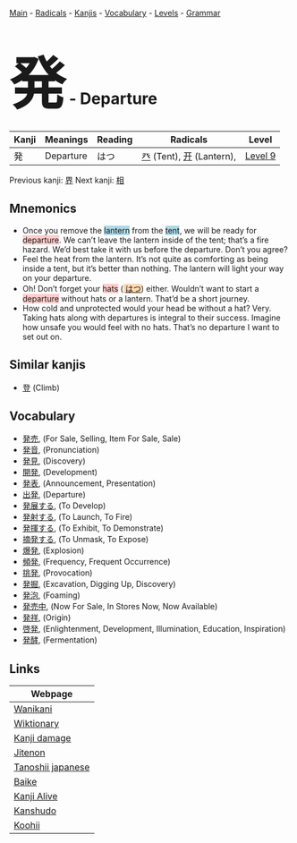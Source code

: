 <style> bigfont {font-size: 100px}</style>
[Main](../index.md) -
[Radicals](../radicals.md) -
[Kanjis](../kanjis.md) -
[Vocabulary](../vocabulary.md) -
[Levels](../levels.md) -
[Grammar](../grammar.md)
# <bigfont> 発</bigfont> - Departure 

| Kanji | Meanings | Reading | Radicals | Level |
| --- | --- | --- | --- | --- |
| 発 | Departure | はつ | [癶](../radicals/癶.md) (Tent), [开](../radicals/开.md) (Lantern),  | [Level 9](../levels/wk_level9.md) |

Previous kanji: [界](界.md) Next kanji: [相](相.md) 

## Mnemonics
 * Once you remove the <span style="background-color:#ADD8E6"> lantern</span> from the <span style="background-color:#ADD8E6"> tent</span>, we will be ready for <span style="background-color:#ffcccb"> departure</span>. We can’t leave the lantern inside of the tent; that’s a fire hazard. We’d best take it with us before the departure. Don’t you agree?
* Feel the heat from the lantern. It’s not quite as comforting as being inside a tent, but it’s better than nothing. The lantern will light your way on your departure.
* Oh! Don’t forget your <span style="background-color:#ffcccb"> hats</span> (<span style="background-color:#fed8b1"> [はつ](https://jisho.org/search/はつ)</span>) either. Wouldn’t want to start a <span style="background-color:#ffcccb"> departure</span> without hats or a lantern. That’d be a short journey.
* How cold and unprotected would your head be without a hat? Very. Taking hats along with departures is integral to their success. Imagine how unsafe you would feel with no hats. That’s no departure I want to set out on.


## Similar kanjis
 * [登](登.md) (Climb)


## Vocabulary
 * [発売](../vocabulary/発.md), (For Sale, Selling, Item For Sale, Sale)
* [発音](../vocabulary/発.md), (Pronunciation)
* [発見](../vocabulary/発.md), (Discovery)
* [開発](../vocabulary/発.md), (Development)
* [発表](../vocabulary/発.md), (Announcement, Presentation)
* [出発](../vocabulary/発.md), (Departure)
* [発展する](../vocabulary/発.md), (To Develop)
* [発射する](../vocabulary/発.md), (To Launch, To Fire)
* [発揮する](../vocabulary/発.md), (To Exhibit, To Demonstrate)
* [摘発する](../vocabulary/発.md), (To Unmask, To Expose)
* [爆発](../vocabulary/発.md), (Explosion)
* [頻発](../vocabulary/発.md), (Frequency, Frequent Occurrence)
* [挑発](../vocabulary/発.md), (Provocation)
* [発掘](../vocabulary/発.md), (Excavation, Digging Up, Discovery)
* [発泡](../vocabulary/発.md), (Foaming)
* [発売中](../vocabulary/発.md), (Now For Sale, In Stores Now, Now Available)
* [発祥](../vocabulary/発.md), (Origin)
* [啓発](../vocabulary/発.md), (Enlightenment, Development, Illumination, Education, Inspiration)
* [発酵](../vocabulary/発.md), (Fermentation)



## Links 

| Webpage |
| --- |
| [Wanikani          ](https://www.wanikani.com/kanji/発) |
| [Wiktionary        ](https://en.wiktionary.org/wiki/発) |
| [Kanji damage      ](http://www.kanjidamage.com/kanji/search?utf8=✓&q=発) |
| [Jitenon           ](https://jitenon.com/kanji/発) |
| [Tanoshii japanese ](https://www.tanoshiijapanese.com/dictionary/kanji.cfm?k=発) |
| [Baike             ](https://baike.baidu.com/item/発) |
| [Kanji Alive       ](https://app.kanjialive.com/発) |
| [Kanshudo          ](https://www.kanshudo.com/searchmn?q=発) |
| [Koohii            ](https://kanji.koohii.com/study/kanji/発) |
